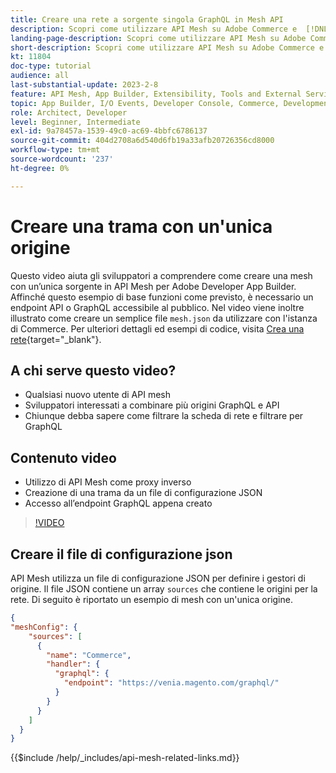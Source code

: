 ```yaml
---
title: Creare una rete a sorgente singola GraphQL in Mesh API
description: Scopri come utilizzare API Mesh su Adobe Commerce e  [!DNL Adobe App Builder]. Scopri come creare una rete con una sola origine.
landing-page-description: Scopri come utilizzare API Mesh su Adobe Commerce e  [!DNL Adobe App Builder]. Scopri come creare una rete con una sola origine.
short-description: Scopri come utilizzare API Mesh su Adobe Commerce e  [!DNL Adobe App Builder]. Scopri come creare una rete con una sola origine.
kt: 11804
doc-type: tutorial
audience: all
last-substantial-update: 2023-2-8
feature: API Mesh, App Builder, Extensibility, Tools and External Services, Backend Development
topic: App Builder, I/O Events, Developer Console, Commerce, Development, Integrations
role: Architect, Developer
level: Beginner, Intermediate
exl-id: 9a78457a-1539-49c0-ac69-4bbfc6786137
source-git-commit: 404d2708a6d540d6fb19a33afb20726356cd8000
workflow-type: tm+mt
source-wordcount: '237'
ht-degree: 0%

---
```


# Creare una trama con un&#39;unica origine

Questo video aiuta gli sviluppatori a comprendere come creare una mesh con un’unica sorgente in API Mesh per Adobe Developer App Builder. Affinché questo esempio di base funzioni come previsto, è necessario un endpoint API o GraphQL accessibile al pubblico. Nel video viene inoltre illustrato come creare un semplice file `mesh.json` da utilizzare con l&#39;istanza di Commerce. Per ulteriori dettagli ed esempi di codice, visita [Crea una rete](https://developer.adobe.com/graphql-mesh-gateway/gateway/create-mesh/#create-a-mesh-1){target="_blank"}.

## A chi serve questo video?

* Qualsiasi nuovo utente di API mesh
* Sviluppatori interessati a combinare più origini GraphQL e API
* Chiunque debba sapere come filtrare la scheda di rete e filtrare per GraphQL

## Contenuto video

* Utilizzo di API Mesh come proxy inverso
* Creazione di una trama da un file di configurazione JSON
* Accesso all’endpoint GraphQL appena creato

>[!VIDEO](https://video.tv.adobe.com/v/3414124?quality=12&learn=on)

## Creare il file di configurazione json

API Mesh utilizza un file di configurazione JSON per definire i gestori di origine. Il file JSON contiene un array `sources` che contiene le origini per la rete. Di seguito è riportato un esempio di mesh con un&#39;unica origine.

```json
{
"meshConfig": {
    "sources": [
      {
        "name": "Commerce",
        "handler": {
          "graphql": {
            "endpoint": "https://venia.magento.com/graphql/"
          }
        }
      }
    ]
  }
}
```

{{$include /help/_includes/api-mesh-related-links.md}}
